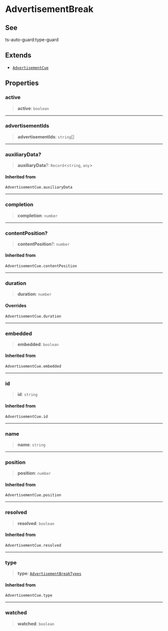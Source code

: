 # AdvertisementBreak

## See

ts-auto-guard:type-guard

## Extends

- [`AdvertisementCue`](reference/functions/AdvertisementCue.md)

## Properties

### active

> **active**: `boolean`

***

### advertisementIds

> **advertisementIds**: `string`[]

***

### auxiliaryData?

> **auxiliaryData**?: `Record`<`string`, `any`>

#### Inherited from

`AdvertisementCue.auxiliaryData`

***

### completion

> **completion**: `number`

***

### contentPosition?

> **contentPosition**?: `number`

#### Inherited from

`AdvertisementCue.contentPosition`

***

### duration

> **duration**: `number`

#### Overrides

`AdvertisementCue.duration`

***

### embedded

> **embedded**: `boolean`

#### Inherited from

`AdvertisementCue.embedded`

***

### id

> **id**: `string`

#### Inherited from

`AdvertisementCue.id`

***

### name

> **name**: `string`

***

### position

> **position**: `number`

#### Inherited from

`AdvertisementCue.position`

***

### resolved

> **resolved**: `boolean`

#### Inherited from

`AdvertisementCue.resolved`

***

### type

> **type**: [`AdvertisementBreakTypes`](reference/enumerations/AdvertisementBreakTypes.md)

#### Inherited from

`AdvertisementCue.type`

***

### watched

> **watched**: `boolean`
